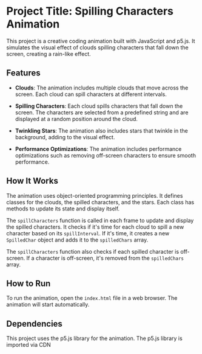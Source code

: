 # Project Title: Spilling Characters Animation

This project is a creative coding animation built with JavaScript and p5.js. It simulates the visual effect of clouds spilling characters that fall down the screen, creating a rain-like effect.

## Features

- **Clouds**: The animation includes multiple clouds that move across the screen. Each cloud can spill characters at different intervals.

- **Spilling Characters**: Each cloud spills characters that fall down the screen. The characters are selected from a predefined string and are displayed at a random position around the cloud.

- **Twinkling Stars**: The animation also includes stars that twinkle in the background, adding to the visual effect.

- **Performance Optimizations**: The animation includes performance optimizations such as removing off-screen characters to ensure smooth performance.

## How It Works

The animation uses object-oriented programming principles. It defines classes for the clouds, the spilled characters, and the stars. Each class has methods to update its state and display itself.

The `spillCharacters` function is called in each frame to update and display the spilled characters. It checks if it's time for each cloud to spill a new character based on its `spillInterval`. If it's time, it creates a new `SpilledChar` object and adds it to the `spilledChars` array.

The `spillCharacters` function also checks if each spilled character is off-screen. If a character is off-screen, it's removed from the `spilledChars` array.

## How to Run

To run the animation, open the `index.html` file in a web browser. The animation will start automatically.

## Dependencies

This project uses the p5.js library for the animation. The p5.js library is imported via CDN